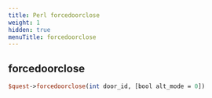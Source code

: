 ```yaml
---
title: Perl forcedoorclose
weight: 1
hidden: true
menuTitle: forcedoorclose
---
```

## forcedoorclose
```perl
$quest->forcedoorclose(int door_id, [bool alt_mode = 0])
```